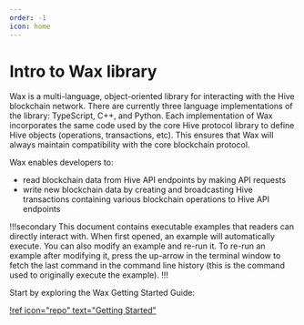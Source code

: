 ```yaml
---
order: -1
icon: home
---
```


# Intro to Wax library

Wax is a multi-language, object-oriented library for interacting with the Hive blockchain network. There are currently three language implementations of the library: TypeScript, C++, and Python.  Each implementation of Wax incorporates the same code used by the core Hive protocol library to define Hive objects (operations, transactions, etc). This ensures that Wax will always maintain compatibility with the core blockchain protocol.

Wax enables developers to:

* read blockchain data from Hive API endpoints by making API requests
* write new blockchain data by creating and broadcasting Hive transactions containing various blockchain operations to Hive API endpoints

!!!secondary
This document contains executable examples that readers can directly interact with. When first opened, an example will automatically execute. You can also modify an example and re-run it. To re-run an example after modifying it, press the up-arrow in the terminal window to fetch the last command in the command line history (this is the command used to originally execute the example).
!!!

Start by exploring the Wax Getting Started Guide:

[!ref icon="repo" text="Getting Started"](./interfaces/getting-started/)
